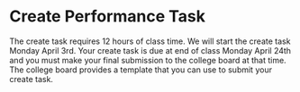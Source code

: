 # Create Performance Task
The create task requires 12 hours of class time. We will start the create task Monday April 3rd. Your create task is due at end of class Monday April 24th and you must make your final submission to the college board at that time. The college board provides a template that you can use to submit your create task.

